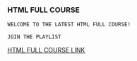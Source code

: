 ### HTML FULL COURSE

    WELCOME TO THE LATEST HTML FULL COURSE!

    JOIN THE PLAYLIST

[HTML FULL COURSE LINK](https://www.youtube.com/playlist?list=PLYeR6R4wMO-_Nbz_f6LR9MasUQEPEvuxk)
